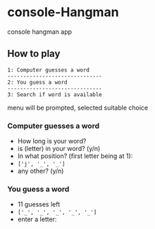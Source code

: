 # console-Hangman
console hangman app

## How to play
```
1: Computer guesses a word
------------------------------
2: You guess a word
------------------------------
3: Search if word is available
```
menu will be prompted, selected suitable choice

### Computer guesses a word
- How long is your word?
- is (letter) in your word? (y/n)
- In what position? (first letter being at 1):
- ```['j', '_', '_']```
- any other? (y/n)

### You guess a word
- 11 guesses left
- ```['_', '_', '_', '_', '_']```
- enter a letter:
